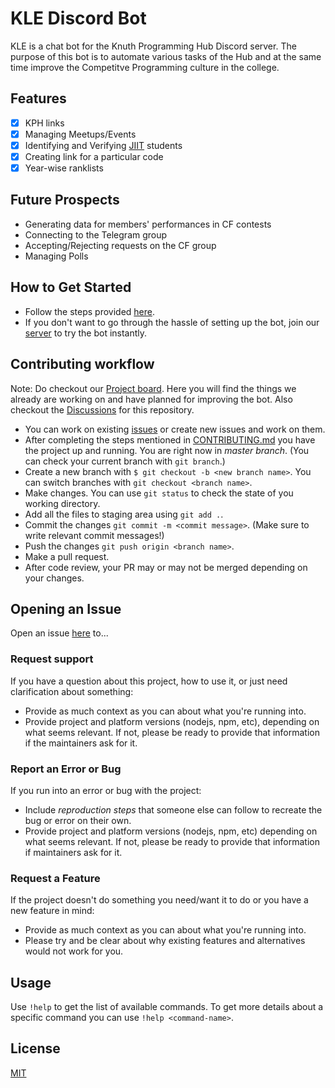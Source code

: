 # KLE Discord Bot

KLE is a chat bot for the Knuth Programming Hub Discord server.
The purpose of this bot is to automate various tasks of the Hub and at the same time improve the Competitve Programming culture in the college.

## Features

- [x] KPH links
- [x] Managing Meetups/Events
- [x] Identifying and Verifying [JIIT](http://www.jiit.ac.in/) students
- [x] Creating link for a particular code
- [x] Year-wise ranklists

## Future Prospects

- Generating data for members' performances in CF contests
- Connecting to the Telegram group
- Accepting/Rejecting requests on the CF group
- Managing Polls

## How to Get Started

- Follow the steps provided [here](CONTRIBUTING.md#Setup).
- If you don't want to go through the hassle of setting up the bot, join our [server](https://discord.gg/jatPMerTED) to try the bot instantly.

## Contributing workflow

Note: Do checkout our [Project board](https://github.com/Knuth-Programming-Hub/KLE-bot/projects/1). Here you will find the things we already are working on and have planned for improving the bot. Also checkout the [Discussions](https://github.com/Knuth-Programming-Hub/KLE-bot/discussions) for this repository.

- You can work on existing [issues](https://github.com/Knuth-Programming-Hub/KLE-bot/issues) or create new issues and work on them.
- After completing the steps mentioned in [CONTRIBUTING.md](CONTRIBUTING.md) you have the project up and running. You are right now in _master branch_. (You can check your current branch with `git branch`.)
- Create a new branch with `$ git checkout -b <new branch name>`. You can switch branches with `git checkout <branch name>`.
- Make changes. You can use `git status` to check the state of you working directory.
- Add all the files to staging area using `git add .`.
- Commit the changes `git commit -m <commit message>`. (Make sure to write relevant commit messages!)
- Push the changes `git push origin <branch name>`.
- Make a pull request.
- After code review, your PR may or may not be merged depending on your changes.

## Opening an Issue

Open an issue [here](https://github.com/Knuth-Programming-Hub/KLE-bot/issues) to...

### Request support

If you have a question about this project, how to use it, or just need clarification about something:

- Provide as much context as you can about what you're running into.
- Provide project and platform versions (nodejs, npm, etc), depending on what seems relevant. If not, please be ready to provide that information if the maintainers ask for it.

### Report an Error or Bug

If you run into an error or bug with the project:

- Include _reproduction steps_ that someone else can follow to recreate the bug or error on their own.
- Provide project and platform versions (nodejs, npm, etc) depending on what seems relevant. If not, please be ready to provide that information if maintainers ask for it.

### Request a Feature

If the project doesn't do something you need/want it to do or you have a new feature in mind:

- Provide as much context as you can about what you're running into.
- Please try and be clear about why existing features and alternatives would not work for you.

## Usage

Use `!help` to get the list of available commands.
To get more details about a specific command you can use `!help <command-name>`.

## License

[MIT](https://choosealicense.com/licenses/mit/)

